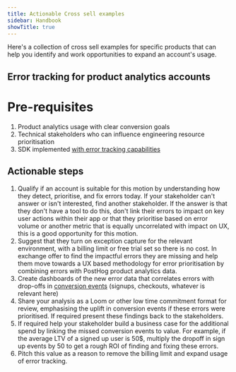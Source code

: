 ```yaml
---
title: Actionable Cross sell examples
sidebar: Handbook
showTitle: true
---
```


Here's a collection of cross sell examples for specific products that can help you identify and work opportunities to expand an account's usage. 

## Error tracking for product analytics accounts

# Pre-requisites

1. Product analytics usage with clear conversion goals
2. Technical stakeholders who can influence engineering resource prioritisation
3. SDK implemented [with error tracking capabilities](/docs/error-tracking/start-here#quest-item-capture-your-first-exception)

## Actionable steps

1. Qualify if an account is suitable for this motion by understanding how they detect, prioritise, and fix errors today. If your stakeholder can't answer or isn't interested, find another stakeholder. If the answer is that they don't have a tool to do this, don't link their errors to impact on key user actions within their app or that they prioritise based on error volume or another metric that is equally uncorrelated with impact on UX, this is a good opportunity for this motion. 
2. Suggest that they turn on exception capture for the relevant environment, with a billing limit or free trial set so there is no cost. In exchange offer to find the impactful errors they are missing and help them move towards a UX based methodology for error prioritisation by combining errors with PostHog product analytics data.
3. Create dashboards of the new error data that correlates errors with drop-offs in [conversion events](/docs/data/actions) (signups, checkouts, whatever is relevant here)
4. Share your analysis as a Loom or other low time commitment format for review, emphasising the uplift in conversion events if these errors were prioritised. If required present these findings back to the stakeholders.
5. If required help your stakeholder build a business case for the additional spend by linking the missed conversion events to value.  For example, if the average LTV of a signed up user is 50$, multiply the dropoff in sign up events by 50 to get a rough ROI of finding and fixing these errors.
6. Pitch this value as a reason to remove the billing limit and expand usage of error tracking.
